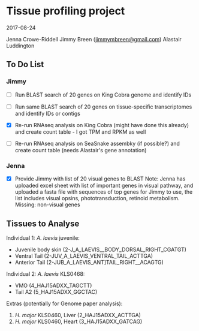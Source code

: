 
# Tissue profiling project

2017-08-24

Jenna Crowe-Riddell
Jimmy Breen (jimmymbreen@gmail.com)
Alastair Luddington

## To Do List

### Jimmy
- [ ] Run BLAST search of 20 genes on King Cobra genome and identify IDs
- [ ] Run same BLAST search of 20 genes on tissue-specific transcriptomes and identify IDs or contigs
- [x] Re-run RNAseq analysis on King Cobra (might have done this already) and create count table - I got TPM and RPKM as well
- [ ] Re-run RNAseq analysis on SeaSnake assembky (if possible?) and create count table (needs Alastair's gene annotation)


### Jenna
- [x] Provide Jimmy with list of 20 visual genes to BLAST
Note: Jenna has uploaded excel sheet with list of important genes in visual pathway, and uploaded a fasta file with sequences of top genes for Jimmy to use, the list includes visual opsins, phototransduction, retinoid metabolism. Missing: non-visual genes

## Tissues to Analyse

Individual 1: _A. laevis_ juvenile:
- Juvenile body skin (2-J_A_LAEVIS__BODY_DORSAL_RIGHT_CGATGT)
- Ventral Tail (2-JUV_A_LAEVIS_VENTRAL_TAIL_ACTTGA)
- Anterior Tail (2-JUB_A_LAEVIS_ANT]TAIL_RIGHT__ACAGTG)

Individual 2: _A. laevis_ KLS0468:
- VMO (4_HAJ15ADXX_TAGCTT)
- Tail A2 (5_HAJ15ADXX_GGCTAC)

Extras (potentially for Genome paper analysis):
1. _H. major_ KLS0460, Liver (2_HAJ15ADXX_ACTTGA)
2. _H. major_ KLS0460, Heart (3_HAJ15ADXX_GATCAG)
